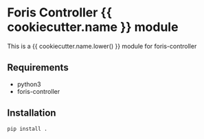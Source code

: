 # Foris Controller {{ cookiecutter.name }} module

This is a {{ cookiecutter.name.lower() }} module for foris-controller

## Requirements

- python3
- foris-controller

## Installation

```
pip install .
```

